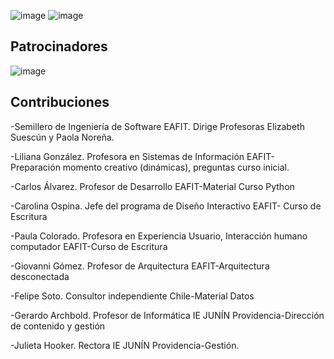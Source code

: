 ![image](https://github.com/user-attachments/assets/69a8827d-f6bc-4b67-9cb3-751d8f4fbddc)
![image](https://github.com/user-attachments/assets/5c343260-791c-4864-9fa3-6419b9954476)




## Patrocinadores
![image](https://github.com/user-attachments/assets/a56df348-8086-4d19-b13a-83e4708fac6f)


## Contribuciones
-Semillero de Ingeniería de Software EAFIT. Dirige Profesoras Elizabeth Suescún y Paola Noreña.

-Liliana González. Profesora en Sistemas de Información EAFIT- Preparación momento creativo (dinámicas), preguntas curso inicial.

-Carlos Álvarez. Profesor de Desarrollo EAFIT-Material Curso Python

-Carolina Ospina. Jefe del programa de Diseño Interactivo EAFIT- Curso de Escritura

-Paula Colorado. Profesora en Experiencia Usuario, Interacción humano computador EAFIT-Curso de Escritura

-Giovanni Gómez. Profesor de Arquitectura EAFIT-Arquitectura desconectada

-Felipe Soto. Consultor independiente Chile-Material Datos

-Gerardo Archbold. Profesor de Informática IE JUNÍN Providencia-Dirección de contenido y gestión

-Julieta Hooker. Rectora IE JUNÍN Providencia-Gestión.


